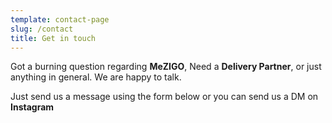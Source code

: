 ```yaml
---
template: contact-page
slug: /contact
title: Get in touch
---
```

Got a burning question regarding **MeZIGO**, Need a **Delivery Partner**, or just anything in general. We are happy to talk.

Just send us a message using the form below or you can send us a DM on **[](https://www.instagram.com/me.zigo/?hl=en)Instagram**